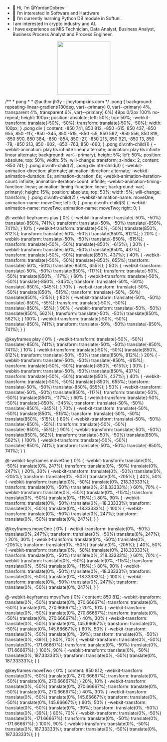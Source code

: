 - 👋 Hi, I’m @YordanDobrev
- 👀 I’m interested in Software and Hardware
- 🌱 I’m currently learning Python DB module in Softuni.
- I am interested in crypto industry and AI.
- I have experience as MIS Technician, Data Analyst, Business Analyst, Business Process Analyst and Process Engineer.
<p align="center">
<img
src='https://github.com/YordanDobrev/GIF/assets/145679398/0bff60cb-0638-4df5-8c15-897e3806d7bb'
width="170" height="170"/>
</p>
/**
  * pong
  *
  * @author jh3y - jheytompkins.com
*/
.pong {
  background: repeating-linear-gradient(180deg, var(--primary) 0, var(--primary) 4%, transparent 4%, transparent 6%, var(--primary) 6%) 49px 0/2px 100% no-repeat;
  height: 100px;
  position: absolute;
  left: 50%;
  top: 50%;
  -webkit-transform: translate(-50%, -50%);
          transform: translate(-50%, -50%);
  width: 100px; }
  .pong div {
    content: -850 741, 850 812, -850 -615, 850 437, -850 655, 850 -117, -850 -345, 850 -515, -850 -55, 850 562, -850 556, 850 819, -850 590, 850 384, -850 -854, 850 -27, -850 215, 850 921, -850 13, 850 -79, -850 213, 850 -602, -850 -763, 850 -660; }
    .pong div:nth-child(1) {
      -webkit-animation: play 6s infinite linear alternate;
              animation: play 6s infinite linear alternate;
      background: var(--primary);
      height: 5%;
      left: 50%;
      position: absolute;
      top: 50%;
      width: 5%;
      will-change: transform;
      z-index: 2;
      content: -850 741; }
    .pong div:nth-child(2), .pong div:nth-child(3) {
      -webkit-animation-direction: alternate;
              animation-direction: alternate;
      -webkit-animation-duration: 6s;
              animation-duration: 6s;
      -webkit-animation-iteration-count: infinite;
              animation-iteration-count: infinite;
      -webkit-animation-timing-function: linear;
              animation-timing-function: linear;
      background: var(--primary);
      height: 15%;
      position: absolute;
      top: 50%;
      width: 5%;
      will-change: transform; }
    .pong div:nth-child(2) {
      -webkit-animation-name: moveOne;
              animation-name: moveOne;
      left: 0; }
    .pong div:nth-child(3) {
      -webkit-animation-name: moveTwo;
              animation-name: moveTwo;
      right: 0; }

@-webkit-keyframes play {
  0% {
    -webkit-transform: translate(-50%, -50%) translate(-850%, 741%);
            transform: translate(-50%, -50%) translate(-850%, 741%); }
  10% {
    -webkit-transform: translate(-50%, -50%) translate(850%, 812%);
            transform: translate(-50%, -50%) translate(850%, 812%); }
  20% {
    -webkit-transform: translate(-50%, -50%) translate(-850%, -615%);
            transform: translate(-50%, -50%) translate(-850%, -615%); }
  30% {
    -webkit-transform: translate(-50%, -50%) translate(850%, 437%);
            transform: translate(-50%, -50%) translate(850%, 437%); }
  40% {
    -webkit-transform: translate(-50%, -50%) translate(-850%, 655%);
            transform: translate(-50%, -50%) translate(-850%, 655%); }
  50% {
    -webkit-transform: translate(-50%, -50%) translate(850%, -117%);
            transform: translate(-50%, -50%) translate(850%, -117%); }
  60% {
    -webkit-transform: translate(-50%, -50%) translate(-850%, -345%);
            transform: translate(-50%, -50%) translate(-850%, -345%); }
  70% {
    -webkit-transform: translate(-50%, -50%) translate(850%, -515%);
            transform: translate(-50%, -50%) translate(850%, -515%); }
  80% {
    -webkit-transform: translate(-50%, -50%) translate(-850%, -55%);
            transform: translate(-50%, -50%) translate(-850%, -55%); }
  90% {
    -webkit-transform: translate(-50%, -50%) translate(850%, 562%);
            transform: translate(-50%, -50%) translate(850%, 562%); }
  100% {
    -webkit-transform: translate(-50%, -50%) translate(-850%, 741%);
            transform: translate(-50%, -50%) translate(-850%, 741%); } }

@keyframes play {
  0% {
    -webkit-transform: translate(-50%, -50%) translate(-850%, 741%);
            transform: translate(-50%, -50%) translate(-850%, 741%); }
  10% {
    -webkit-transform: translate(-50%, -50%) translate(850%, 812%);
            transform: translate(-50%, -50%) translate(850%, 812%); }
  20% {
    -webkit-transform: translate(-50%, -50%) translate(-850%, -615%);
            transform: translate(-50%, -50%) translate(-850%, -615%); }
  30% {
    -webkit-transform: translate(-50%, -50%) translate(850%, 437%);
            transform: translate(-50%, -50%) translate(850%, 437%); }
  40% {
    -webkit-transform: translate(-50%, -50%) translate(-850%, 655%);
            transform: translate(-50%, -50%) translate(-850%, 655%); }
  50% {
    -webkit-transform: translate(-50%, -50%) translate(850%, -117%);
            transform: translate(-50%, -50%) translate(850%, -117%); }
  60% {
    -webkit-transform: translate(-50%, -50%) translate(-850%, -345%);
            transform: translate(-50%, -50%) translate(-850%, -345%); }
  70% {
    -webkit-transform: translate(-50%, -50%) translate(850%, -515%);
            transform: translate(-50%, -50%) translate(850%, -515%); }
  80% {
    -webkit-transform: translate(-50%, -50%) translate(-850%, -55%);
            transform: translate(-50%, -50%) translate(-850%, -55%); }
  90% {
    -webkit-transform: translate(-50%, -50%) translate(850%, 562%);
            transform: translate(-50%, -50%) translate(850%, 562%); }
  100% {
    -webkit-transform: translate(-50%, -50%) translate(-850%, 741%);
            transform: translate(-50%, -50%) translate(-850%, 741%); } }

@-webkit-keyframes moveOne {
  0% {
    -webkit-transform: translate(0%, -50%) translate(0%, 247%);
            transform: translate(0%, -50%) translate(0%, 247%); }
  20%, 30% {
    -webkit-transform: translate(0%, -50%) translate(0%, -205%);
            transform: translate(0%, -50%) translate(0%, -205%); }
  40%, 50% {
    -webkit-transform: translate(0%, -50%) translate(0%, 218.33333%);
            transform: translate(0%, -50%) translate(0%, 218.33333%); }
  60%, 70% {
    -webkit-transform: translate(0%, -50%) translate(0%, -115%);
            transform: translate(0%, -50%) translate(0%, -115%); }
  80%, 90% {
    -webkit-transform: translate(0%, -50%) translate(0%, -18.33333%);
            transform: translate(0%, -50%) translate(0%, -18.33333%); }
  100% {
    -webkit-transform: translate(0%, -50%) translate(0%, 247%);
            transform: translate(0%, -50%) translate(0%, 247%); } }

@keyframes moveOne {
  0% {
    -webkit-transform: translate(0%, -50%) translate(0%, 247%);
            transform: translate(0%, -50%) translate(0%, 247%); }
  20%, 30% {
    -webkit-transform: translate(0%, -50%) translate(0%, -205%);
            transform: translate(0%, -50%) translate(0%, -205%); }
  40%, 50% {
    -webkit-transform: translate(0%, -50%) translate(0%, 218.33333%);
            transform: translate(0%, -50%) translate(0%, 218.33333%); }
  60%, 70% {
    -webkit-transform: translate(0%, -50%) translate(0%, -115%);
            transform: translate(0%, -50%) translate(0%, -115%); }
  80%, 90% {
    -webkit-transform: translate(0%, -50%) translate(0%, -18.33333%);
            transform: translate(0%, -50%) translate(0%, -18.33333%); }
  100% {
    -webkit-transform: translate(0%, -50%) translate(0%, 247%);
            transform: translate(0%, -50%) translate(0%, 247%); } }

@-webkit-keyframes moveTwo {
  0% {
    content: 850 812;
    -webkit-transform: translate(0%, -50%) translate(0%, 270.66667%);
            transform: translate(0%, -50%) translate(0%, 270.66667%); }
  20%, 10% {
    -webkit-transform: translate(0%, -50%) translate(0%, 270.66667%);
            transform: translate(0%, -50%) translate(0%, 270.66667%); }
  40%, 30% {
    -webkit-transform: translate(0%, -50%) translate(0%, 145.66667%);
            transform: translate(0%, -50%) translate(0%, 145.66667%); }
  60%, 50% {
    -webkit-transform: translate(0%, -50%) translate(0%, -39%);
            transform: translate(0%, -50%) translate(0%, -39%); }
  80%, 70% {
    -webkit-transform: translate(0%, -50%) translate(0%, -171.66667%);
            transform: translate(0%, -50%) translate(0%, -171.66667%); }
  100%, 90% {
    -webkit-transform: translate(0%, -50%) translate(0%, 187.33333%);
            transform: translate(0%, -50%) translate(0%, 187.33333%); } }

@keyframes moveTwo {
  0% {
    content: 850 812;
    -webkit-transform: translate(0%, -50%) translate(0%, 270.66667%);
            transform: translate(0%, -50%) translate(0%, 270.66667%); }
  20%, 10% {
    -webkit-transform: translate(0%, -50%) translate(0%, 270.66667%);
            transform: translate(0%, -50%) translate(0%, 270.66667%); }
  40%, 30% {
    -webkit-transform: translate(0%, -50%) translate(0%, 145.66667%);
            transform: translate(0%, -50%) translate(0%, 145.66667%); }
  60%, 50% {
    -webkit-transform: translate(0%, -50%) translate(0%, -39%);
            transform: translate(0%, -50%) translate(0%, -39%); }
  80%, 70% {
    -webkit-transform: translate(0%, -50%) translate(0%, -171.66667%);
            transform: translate(0%, -50%) translate(0%, -171.66667%); }
  100%, 90% {
    -webkit-transform: translate(0%, -50%) translate(0%, 187.33333%);
            transform: translate(0%, -50%) translate(0%, 187.33333%); } }